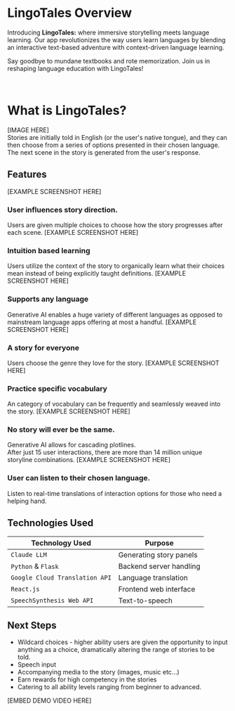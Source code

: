 # LingoTales Overview

Introducing **LingoTales:** where immersive storytelling meets language learning. Our app revolutionizes the way users learn languages by blending an interactive text-based adventure with context-driven language learning. 

Say goodbye to mundane textbooks and rote memorization. Join us in reshaping language education with LingoTales!

<br>

# What is LingoTales?
[IMAGE HERE] <br>
Stories are initially told in English (or the user's native tongue), and they can then choose from a series of options presented in their chosen language. The next scene in the story is generated from the user's response.

## Features
[EXAMPLE SCREENSHOT HERE] <br>
### User influences story direction.
Users are given multiple choices to choose how the story progresses after each scene.
[EXAMPLE SCREENSHOT HERE] <br>
### Intuition based learning
Users utilize the context of the story to organically learn what their choices mean instead of being explicitly taught definitions.
[EXAMPLE SCREENSHOT HERE] <br>
### Supports any language
Generative AI enables a huge variety of different languages as opposed to mainstream language apps offering at most a handful.
[EXAMPLE SCREENSHOT HERE] <br>
### A story for everyone
Users choose the genre they love for the story.
[EXAMPLE SCREENSHOT HERE] <br>
### Practice specific vocabulary
An category of vocabulary can be frequently and seamlessly weaved into the story.
[EXAMPLE SCREENSHOT HERE] <br>
### No story will ever be the same.
Generative AI allows for cascading plotlines. <br>
After just 15 user interactions, there are more than 14 million unique storyline combinations.
[EXAMPLE SCREENSHOT HERE] <br>
### User can listen to their chosen language.
Listen to real-time translations of interaction options for those who need a helping hand.

## Technologies Used

| Technology Used               | Purpose                           |
|-------------------------------|-----------------------------------|
| `Claude LLM`                  | Generating story panels           |
| `Python` & `Flask`            | Backend server handling           |
| `Google Cloud Translation API`| Language translation              |
| `React.js`                    | Frontend web interface            |
| `SpeechSynthesis Web API`     | Text-to-speech                   |

## Next Steps

- Wildcard choices - higher ability users are given the opportunity to input anything as a choice, dramatically altering the range of stories to be told.
- Speech input
- Accompanying media to the story (images, music etc...)
- Earn rewards for high competency in the stories
- Catering to all ability levels ranging from beginner to advanced.

[EMBED DEMO VIDEO HERE]

